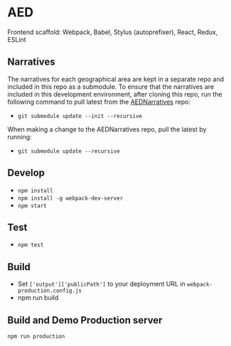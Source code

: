 # AED
Frontend scaffold: Webpack, Babel, Stylus (autoprefixer), React, Redux, ESLint

## Narratives
The narratives for each geographical area are kept in a separate repo and included in this repo as a submodule. To ensure that the narratives are included in this development environment, after cloning this repo, run the following command to pull latest from the [AEDNarratives](https://github.com/AfESG/AEDNarratives) repo:

* `git submodule update --init --recursive`

When making a change to the AEDNarratives repo, pull the latest by running:

* `git submodule update --recursive`

## Develop
* `npm install`
* `npm install -g webpack-dev-server`
* `npm start`

## Test
* `npm test`

## Build
* Set `['output']['publicPath']` to your deployment URL in `webpack-production.config.js`
* npm run build

## Build and Demo Production server

`npm run production`
